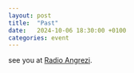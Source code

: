 ```yaml
---
layout: post
title:  "Past"
date:   2024-10-06 18:30:00 +0100
categories: event
---
```


see you at [Radio Angrezi](http://radioangrezi.de).
